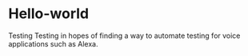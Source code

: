 # Hello-world
Testing
Testing in hopes of finding a way to automate testing for voice applications such as Alexa.
